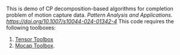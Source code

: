 This is demo of CP decomposition-based algorithms for completion problem of motion capture data.
_Pattern Analysis and Applications. https://doi.org/10.1007/s10044-024-01342-4_
This code requires the following toolboxes:
1. [Tensor Toolbox](http://www.tensortoolbox.org/)
2. [Mocap Toolbox](https://github.com/mocaptoolbox).
